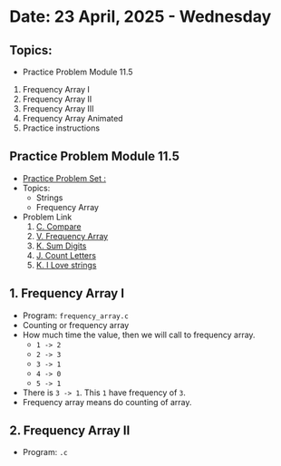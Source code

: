 # Date: 23 April, 2025 - Wednesday

## Topics:
- Practice Problem Module 11.5
1. Frequency Array I
2. Frequency Array II
3. Frequency Array III
4. Frequency Array Animated
5. Practice instructions

## Practice Problem Module 11.5
- [Practice Problem Set :](https://docs.google.com/document/d/1FLggcwY4YLUkk6RpOWnePSCXBq0iZZdo4tsq6eUXz5s/edit?tab=t.0)
- Topics:
    - Strings
    - Frequency Array
- Problem Link
    1. [C. Compare](https://codeforces.com/group/MWSDmqGsZm/contest/219856/problem/C)
    2. [V. Frequency Array](https://codeforces.com/group/MWSDmqGsZm/contest/219774/problem/V)
    3. [K. Sum Digits](https://codeforces.com/group/MWSDmqGsZm/contest/219774/problem/K)
    4. [J. Count Letters](https://codeforces.com/group/MWSDmqGsZm/contest/219856/problem/J)
    5. [K. I Love strings](https://codeforces.com/group/MWSDmqGsZm/contest/219856/problem/K)

## 1. Frequency Array I
- Program: `frequency_array.c`
- Counting or frequency array
- How much time the value, then we will call to frequency array.
    - `1 -> 2`
    - `2 -> 3`
    - `3 -> 1`
    - `4 -> 0`
    - `5 -> 1`
- There is `3 -> 1`. This `1` have frequency of `3`.
- Frequency array means do counting of array.

## 2. Frequency Array II
- Program: `.c`